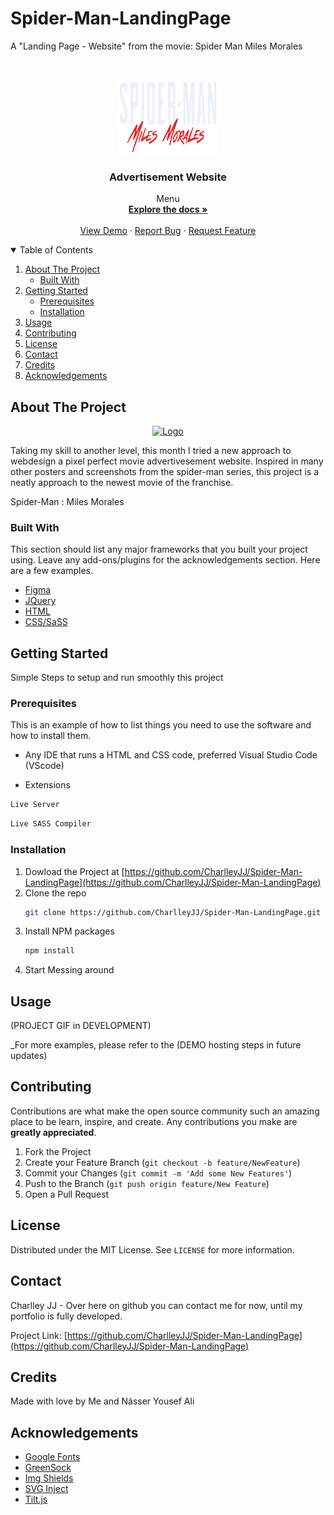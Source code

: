 # Spider-Man-LandingPage
A "Landing Page - Website" from the movie: Spider Man Miles Morales



<!-- PROJECT LOGO -->
<br />
<p align="center">
  <a href="https://github.com/CharlleyJJ/Spider-Man-LandingPage">
    <img src="img/spiderman-text.png" alt="Logo" width="160" height="120">
  </a>

  <h3 align="center"> Advertisement Website</h3>

  <p align="center">
    Menu
    <br />
    <a href="https://github.com/CharlleyJJ/Spider-Man-LandingPage"><strong>Explore the docs »</strong></a>
    <br />
    <br />
    <a href="https://github.com/CharlleyJJ/Spider-Man-LandingPage">View Demo</a>
    ·
    <a href="https://github.com/CharlleyJJ/Spider-Man-LandingPage/issues">Report Bug</a>
    ·
    <a href="https://github.com/CharlleyJJ/Spider-Man-LandingPage/issues">Request Feature</a>
  </p>
</p>



<!-- TABLE OF CONTENTS -->
<details open="open">
  <summary>Table of Contents</summary>
  <ol>
    <li>
      <a href="#about-the-project">About The Project</a>
      <ul>
        <li><a href="#built-with">Built With</a></li>
      </ul>
    </li>
    <li>
      <a href="#getting-started">Getting Started</a>
      <ul>
        <li><a href="#prerequisites">Prerequisites</a></li>
        <li><a href="#installation">Installation</a></li>
      </ul>
    </li>
    <li><a href="#usage">Usage</a></li>
    <li><a href="#contributing">Contributing</a></li>
    <li><a href="#license">License</a></li>
    <li><a href="#contact">Contact</a></li>
    <li><a href="#credits">Credits</a></li>
    <li><a href="#acknowledgements">Acknowledgements</a></li>
  </ol>
</details>



<!-- ABOUT THE PROJECT -->
## About The Project

<p align="center">
  <a href="https://github.com/CharlleyJJ/Spider-Man-LandingPage/img/2021-04-29 07-47-02 (1).gif">
    <img src="img/2021-04-29 07-47-02 (1).gif" alt="Logo" width="400" height="280">
  </a>

Taking my skill to another level, this month I tried a new approach to webdesign a pixel perfect movie advertivesement website.
Inspired in many other posters and screenshots from the spider-man series, this project is a neatly approach to the newest movie of the franchise.

Spider-Man : Miles Morales

### Built With

This section should list any major frameworks that you built your project using. Leave any add-ons/plugins for the acknowledgements section. Here are a few examples.
* [Figma](https://www.figma.com)
* [JQuery](https://jquery.com)
* [HTML](https://www.w3schools.com/html/)
* [CSS/SaSS](https://sass-lang.com)


<!-- GETTING STARTED -->
## Getting Started

Simple Steps to setup and run smoothly this project

### Prerequisites

This is an example of how to list things you need to use the software and how to install them.
* Any IDE that runs a HTML and CSS code, preferred Visual Studio Code (VScode)

 * Extensions
  ```sh
  Live Server
  ```
  ```sh
  Live SASS Compiler
  ```

### Installation

1. Dowload the Project at [https://github.com/CharlleyJJ/Spider-Man-LandingPage](https://github.com/CharlleyJJ/Spider-Man-LandingPage)
2. Clone the repo
   ```sh
   git clone https://github.com/CharlleyJJ/Spider-Man-LandingPage.git
   ```
3. Install NPM packages
   ```sh
   npm install
   ```
4. Start Messing around



<!-- USAGE EXAMPLES -->
## Usage

(PROJECT GIF in DEVELOPMENT)

_For more examples, please refer to the (DEMO hosting steps in future updates)


<!-- CONTRIBUTING -->
## Contributing

Contributions are what make the open source community such an amazing place to be learn, inspire, and create. Any contributions you make are **greatly appreciated**.

1. Fork the Project
2. Create your Feature Branch (`git checkout -b feature/NewFeature`)
3. Commit your Changes (`git commit -m 'Add some New Features'`)
4. Push to the Branch (`git push origin feature/New Feature`)
5. Open a Pull Request



<!-- LICENSE -->
## License

Distributed under the MIT License. See `LICENSE` for more information.



<!-- CONTACT -->
## Contact

Charlley JJ - Over here on github you can contact me for now, until my portfolio is fully developed.

Project Link: [https://github.com/CharlleyJJ/Spider-Man-LandingPage](https://github.com/CharlleyJJ/Spider-Man-LandingPage)

<!-- CREDITS -->
## Credits

Made with love by Me and Násser Yousef Ali

<!-- ACKNOWLEDGEMENTS -->
## Acknowledgements
* [Google Fonts](https://fonts.google.com)
* [GreenSock](https://greensock.com)
* [Img Shields](https://shields.io)
* [SVG Inject](https://github.com/iconfu/svg-inject)
* [Tilt.js](https://gijsroge.github.io/tilt.js/)





<!-- MARKDOWN LINKS & IMAGES -->
<!-- https://www.markdownguide.org/basic-syntax/#reference-style-links -->
[issues-url]: https://github.com/CharlleyJJ/Spider-Man-LandingPage/issues
[linkedin-url]: https://www.linkedin.com/in/charlley-j-jabbar/
